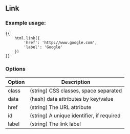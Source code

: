 ## Link

### Example usage:

	{{
		html.link({
			'href': 'http://www.google.com',
			'label': 'Google'
		})
	}}

### Options

Option  | Description
------- | ----------------------------------------------------------------------
class 	| (string) CSS classes, space separated
data 	| (hash) data attributes by key/value
href	| (string) The URL attribute
id 		| (string) A unique identifier, if required
label 	| (string) The link label





